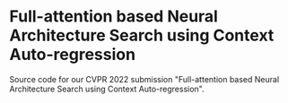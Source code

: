 # Full-attention based Neural Architecture Search using Context Auto-regression

Source code for our CVPR 2022 submission "Full-attention based Neural Architecture Search using Context Auto-regression".
